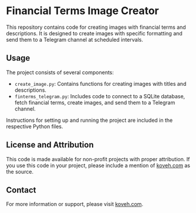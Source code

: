 # Financial Terms Image Creator

This repository contains code for creating images with financial terms and descriptions. It is designed to create images with specific formatting and send them to a Telegram channel at scheduled intervals.

## Usage

The project consists of several components:

- `create_image.py`: Contains functions for creating images with titles and descriptions.
- `finterms_telegram.py`: Includes code to connect to a SQLite database, fetch financial terms, create images, and send them to a Telegram channel.

Instructions for setting up and running the project are included in the respective Python files.

## License and Attribution

This code is made available for non-profit projects with proper attribution. If you use this code in your project, please include a mention of [koveh.com](https://www.koveh.com) as the source.

## Contact

For more information or support, please visit [koveh.com](https://www.koveh.com).
